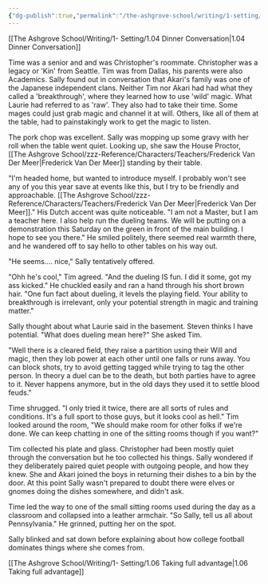 ```yaml
---
{"dg-publish":true,"permalink":"/the-ashgrove-school/writing/1-setting/1-05-dining-hall-etiquette/"}
---
```


[[The Ashgrove School/Writing/1- Setting/1.04 Dinner Conversation\|1.04 Dinner Conversation]]

Time was a senior and and was Christopher's roommate. Christopher was a legacy or 'Kin' from Seattle. Tim was from Dallas, his parents were also Academics. Sally found out in conversation that Akari's family was one of the Japanese independent clans. Neither Tim nor Akari had had what they called a 'breakthrough', where they learned how to use 'wild' magic. What Laurie had referred to as 'raw'. They also had to take their time. Some mages could just grab magic and channel it at will. Others, like all of them at the table, had to painstakingly work to get the magic to listen. 

The pork chop was excellent. Sally was mopping up some gravy with her roll when the table went quiet. Looking up, she saw the House Proctor, [[The Ashgrove School/zzz-Reference/Characters/Teachers/Frederick Van Der Meer\|Frederick Van Der Meer]] standing by their table. 

"I'm headed home, but wanted to introduce myself. I probably won't see any of you this year save at events like this, but I try to be friendly and approachable. [[The Ashgrove School/zzz-Reference/Characters/Teachers/Frederick Van Der Meer\|Frederick Van Der Meer]]." His Dutch accent was quite noticeable. "I am not a Master, but I am a teacher here. I also help run the dueling teams. We will be putting on a demonstration this Saturday on the green in front of the main building. I hope to see you there." He smiled politely, there seemed real warmth there, and he wandered off to say hello to other tables on his way out.

"He seems.... nice," Sally tentatively offered. 

"Ohh he's cool," Tim agreed. "And the dueling IS fun. I did it some, got my ass kicked." He chuckled easily and ran a hand through his short brown hair. "One fun fact about dueling, it levels the playing field. Your ability to breakthrough is irrelevant, only your potential strength in magic and training matter."

Sally thought about what Laurie said in the basement. Steven thinks I have potential. "What does dueling mean here?" She asked Tim.

"Well there is a cleared field, they raise a partition using their Will and magic, then they lob power at each other until one falls or runs away. You can block shots, try to avoid getting tagged while trying to tag the other person. In theory a duel can be to the death, but both parties have to agree to it. Never happens anymore, but in the old days they used it to settle blood feuds."

Time shrugged. "I only tried it twice, there are all sorts of rules and conditions. It's a full sport to those guys, but it looks cool as hell." Tim looked around the room, "We should make room for other folks if we're done. We can keep chatting in one of the sitting rooms though if you want?"

Tim collected his plate and glass. Christopher had been mostly quiet through the conversation but he too collected his things. Sally wondered if they deliberately paired quiet people with outgoing people, and how they knew.  She and Akari joined the boys in returning their dishes to a bin by the door. At this point Sally wasn't prepared to doubt there were elves or gnomes doing the dishes somewhere, and didn't ask.

Time led the way to one of the small sitting rooms used during the day as a classroom and collapsed into a leather armchair. "So Sally, tell us all about Pennsylvania." He grinned, putting her on the spot.

Sally blinked and sat down before explaining about how college football dominates things where she comes from.

[[The Ashgrove School/Writing/1- Setting/1.06 Taking full advantage\|1.06 Taking full advantage]]
